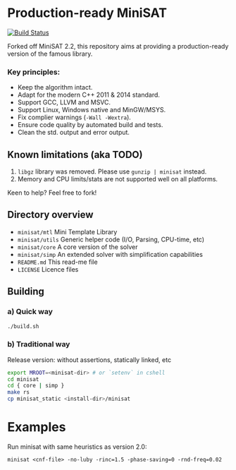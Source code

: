 Production-ready MiniSAT
========================

[![Build Status](https://travis-ci.org/cernoch/minisat.svg?branch=master)](https://travis-ci.org/cernoch/minisat)

Forked off MiniSAT 2.2, this repository aims at providing
a production-ready version of the famous library.

### Key principles:
- Keep the algorithm intact.
- Adapt for the modern C++ 2011 & 2014 standard.
- Support GCC, LLVM and MSVC.
- Support Linux, Windows native and MinGW/MSYS.
- Fix complier warnings (`-Wall -Wextra`).
- Ensure code quality by automated build and tests.
- Clean the std. output and error output.



Known limitations (aka TODO)
----------------------------

1. `libgz` library was removed. Please use `gunzip | minisat` instead.
2. Memory and CPU limits/stats are not supported well on all platforms.

Keen to help? Feel free to fork!



Directory overview
------------------

- `minisat/mtl`     Mini Template Library
- `minisat/utils`   Generic helper code (I/O, Parsing, CPU-time, etc)
- `minisat/core`    A core version of the solver
- `minisat/simp`    An extended solver with simplification capabilities
- `README.md`       This read-me file
- `LICENSE`         Licence files



Building
--------

### a) Quick way
```bash
./build.sh
```


### b) Traditional way

Release version: without assertions, statically linked, etc

```bash
export MROOT=<minisat-dir> # or `setenv` in cshell
cd minisat
cd { core | simp }
make rs
cp minisat_static <install-dir>/minisat
```



Examples
========

Run minisat with same heuristics as version 2.0:

```minisat <cnf-file> -no-luby -rinc=1.5 -phase-saving=0 -rnd-freq=0.02```
